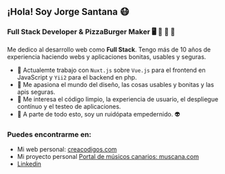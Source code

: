 ## ¡Hola! Soy Jorge Santana 😷
### Full Stack Developer & PizzaBurger Maker  🖥️  🍕  🍔  🎸

Me dedico al desarrollo web como **Full Stack**. Tengo más de 10 años de experiencia haciendo webs y aplicaciones bonitas, usables y seguras.

- 🔭  Actualemte trabajo con `Nuxt.js` sobre `Vue.js` para el frontend en JavaScript y `Yii2` para el backend en php.
- 🌱  Me apasiona el mundo del diseño, las cosas usables y bonitas y las apis seguras.
- 🔬  Me interesa el código limpio, la experiencia de usuario, el despliegue contínuo y el testeo de aplicaciones.
- 🎸  A parte de todo esto, soy un ruidópata empedernido. 👽

### Puedes encontrarme en:

- Mi web personal: [creacodigos.com](http://creacodigos.com)
- Mi proyecto personal [Portal de músicos canarios: muscana.com](https://muscana.com)
- [Linkedin](https://www.linkedin.com/in/jorgesantanarodriguez/)
